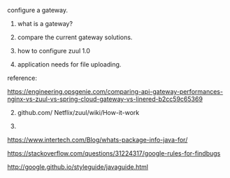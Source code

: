 configure a gateway.

1. what is a gateway?



2. compare the current gateway solutions. 

3. how to configure zuul 1.0

4. application needs for file uploading.

reference:

https://engineering.opsgenie.com/comparing-api-gateway-performances-nginx-vs-zuul-vs-spring-cloud-gateway-vs-linered-b2cc59c65369

2. github.com/ Netflix/zuul/wiki/How-it-work

3. 

https://www.intertech.com/Blog/whats-package-info-java-for/

https://stackoverflow.com/questions/31224317/google-rules-for-findbugs

http://google.github.io/styleguide/javaguide.html